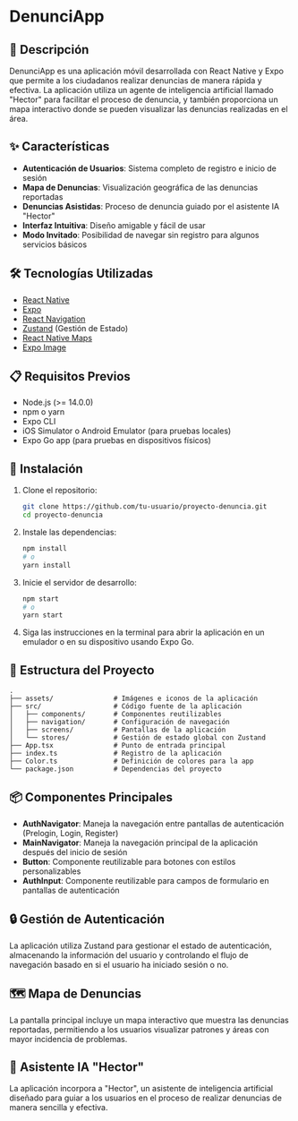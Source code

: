 # DenunciApp


## 📱 Descripción

DenunciApp es una aplicación móvil desarrollada con React Native y Expo que permite a los ciudadanos realizar denuncias de manera rápida y efectiva. La aplicación utiliza un agente de inteligencia artificial llamado "Hector" para facilitar el proceso de denuncia, y también proporciona un mapa interactivo donde se pueden visualizar las denuncias realizadas en el área.

## ✨ Características

- **Autenticación de Usuarios**: Sistema completo de registro e inicio de sesión
- **Mapa de Denuncias**: Visualización geográfica de las denuncias reportadas
- **Denuncias Asistidas**: Proceso de denuncia guiado por el asistente IA "Hector"
- **Interfaz Intuitiva**: Diseño amigable y fácil de usar
- **Modo Invitado**: Posibilidad de navegar sin registro para algunos servicios básicos

## 🛠️ Tecnologías Utilizadas

- [React Native](https://reactnative.dev/)
- [Expo](https://expo.dev/)
- [React Navigation](https://reactnavigation.org/)
- [Zustand](https://github.com/pmndrs/zustand) (Gestión de Estado)
- [React Native Maps](https://github.com/react-native-maps/react-native-maps)
- [Expo Image](https://docs.expo.dev/versions/latest/sdk/image/)

## 📋 Requisitos Previos

- Node.js (>= 14.0.0)
- npm o yarn
- Expo CLI
- iOS Simulator o Android Emulator (para pruebas locales)
- Expo Go app (para pruebas en dispositivos físicos)

## 🚀 Instalación

1. Clone el repositorio:
   ```bash
   git clone https://github.com/tu-usuario/proyecto-denuncia.git
   cd proyecto-denuncia
   ```

2. Instale las dependencias:
   ```bash
   npm install
   # o
   yarn install
   ```

3. Inicie el servidor de desarrollo:
   ```bash
   npm start
   # o
   yarn start
   ```

4. Siga las instrucciones en la terminal para abrir la aplicación en un emulador o en su dispositivo usando Expo Go.

## 📱 Estructura del Proyecto

```
.
├── assets/               # Imágenes e iconos de la aplicación
├── src/                  # Código fuente de la aplicación
│   ├── components/       # Componentes reutilizables
│   ├── navigation/       # Configuración de navegación
│   ├── screens/          # Pantallas de la aplicación
│   └── stores/           # Gestión de estado global con Zustand
├── App.tsx               # Punto de entrada principal
├── index.ts              # Registro de la aplicación
├── Color.ts              # Definición de colores para la app
└── package.json          # Dependencias del proyecto
```

## 📦 Componentes Principales

- **AuthNavigator**: Maneja la navegación entre pantallas de autenticación (Prelogin, Login, Register)
- **MainNavigator**: Maneja la navegación principal de la aplicación después del inicio de sesión
- **Button**: Componente reutilizable para botones con estilos personalizables
- **AuthInput**: Componente reutilizable para campos de formulario en pantallas de autenticación

## 🔒 Gestión de Autenticación

La aplicación utiliza Zustand para gestionar el estado de autenticación, almacenando la información del usuario y controlando el flujo de navegación basado en si el usuario ha iniciado sesión o no.

## 🗺️ Mapa de Denuncias

La pantalla principal incluye un mapa interactivo que muestra las denuncias reportadas, permitiendo a los usuarios visualizar patrones y áreas con mayor incidencia de problemas.

## 🤖 Asistente IA "Hector"

La aplicación incorpora a "Hector", un asistente de inteligencia artificial diseñado para guiar a los usuarios en el proceso de realizar denuncias de manera sencilla y efectiva.

